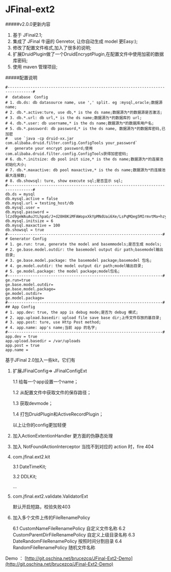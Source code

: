# JFinal-ext2

#####v2.0.0更新内容
1. 基于 JFinal2.1;
2. 集成了 JFinal 牛逼的 Genretor, 让你自动生成 model 更Easy:);
3. 修改了配置文件格式,加入了很多的说明;
4. 扩展DruidPlugin做了一个DruidEncryptPlugin,在配置文件中使用加密的数据库密码;
5. 使用 maven 管理项目;

#####配置说明
```shell
#---------------------------------------------------------------------------------#
#  database　Config
# 1. db.ds: db datasource name, use ',' split. eg :mysql,oracle;数据源 name;
# 2. db.*.active:ture, use db,* is the ds name;数据源为*的数据源是否激活;
# 3. db.*.url: db url,* is the ds name;数据源为*的数据库的 url;
# 4. db.*.user: db username,* is the ds name;数据源为*的数据库用户名;
# 5. db.*.password: db password,* is the ds name, 数据源为*的数据库密码,已加密
#	use `java -cp druid-xx.jar com.alibaba.druid.filter.config.ConfigTools your_password`
#	generate your encrypt password;使用com.alibaba.druid.filter.config.ConfigTools获得加密密码;
# 6. db.*.initsize: db pool init size,* is the ds name;数据源为*的连接池初始化大小;
# 7. db.*.maxactive: db pool maxactive,* is the ds name;数据源为*的连接池最大连接数;
# 8. db.showsql: ture, show execute sql;是否显示 sql;
#---------------------------------------------------------------------------------#
db.ds = mysql
db.mysql.active = false
db.mysql.url = testing_host/db
db.mysql.user = 
db.mysql.password = lCzd9geWAuAuJtLhpaG/J+d28H8KiMFAWopxXkYpMNdUai6Xe/LsPqMQeg5MIrmvtMa+hzycdRhWs29ZUPU1IQ==
db.mysql.initsize = 6
db.mysql.maxactive = 100
db.showsql = true
#--------------------------------------------------------------------#
# Generator Config
# 1. ge.run: true, generate the model and basemmodels;是否生成 models;
# 2. ge.base.model.outdir: the basemodel output dir path;basemodel输出目录;
# 3. ge.base.model.package: the basemodel package;basemodel 包名;
# 4. ge.model.outdir: the model output dir path;model输出目录;
# 5. ge.model.package: the model package;model包名;
#--------------------------------------------------------------------#
ge.run=true
ge.base.model.outdir=
ge.base.model.package=
ge.model.outdir=
ge.model.package=
#--------------------------------------------------------------------#
## App Config
# 1. app.dev: true, the app is debug mode;是否为 debug 模式;
# 2. app.upload.basedir: upload file save base dir;上传文件存放的基目录;
# 3. app.post: ture, use Http Post method;
# 4. app.name: app's name;当前 app 的名字;
#--------------------------------------------------------------------#
app.dev = true
app.upload.basedir = /var/uploads
app.post = true
app.name = 
```


基于JFinal 2.0加入一些kit，它们有

1. 扩展JFinalConfig=> JFinalConfigExt

	1.1 给每一个app设置一个name；

	1.2 从配置文件中获取文件的保存路径；

	1.3 获取devmode；

	1.4 打包DruidPlugin和ActiveRecordPlugin；

	以上让你的config更加轻便

2. 加入ActionExtentionHandler
	更方面的伪静态处理

3. 加入 NotFoundActionInterceptor 当找不到对应的 action 时，fire 404

4. com.jfinal.ext2.kit

	3.1 DateTimeKit;

	3.2 DDLKit;

	...

5. com.jfinal.ext2.validate.ValidatorExt

	默认开启短路，校验失败403

6. 加入多个文件上传的FileRenamePolicy
	
	6.1 CustomNameFileRenamePolicy 自定义文件名称
	6.2 CustomParentDirFileRenamePolicy 自定义上级目录名称
	6.3 DateRandomFileRenamePolicy 按照时间分割目录
	6.4 RandomFileRenamePolicy 随机文件名称


Demo ： [http://git.oschina.net/brucezcq/JFinal-Ext2-Demo](http://git.oschina.net/brucezcq/JFinal-Ext2-Demo)